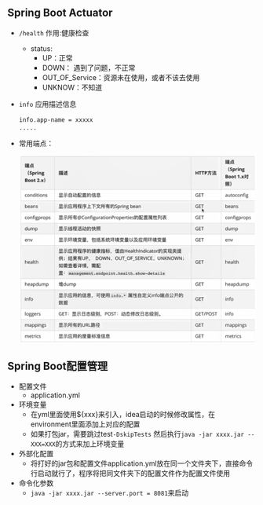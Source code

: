 ## Spring Boot Actuator

+ `/health` 作用:健康检查
  + status: 
    + UP：正常
    + DOWN： 遇到了问题，不正常
    + OUT_OF_Service：资源未在使用，或者不该去使用
    + UNKNOW：不知道

+ `info` 应用描述信息

  `````
  info.app-name = xxxxx
  .....
  `````

+ 常用端点：

  <img src="./img/2.png" style="zoom:75%;" />

## Spring Boot配置管理

+ 配置文件
  + application.yml
+ 环境变量
  + 在yml里面使用${xxx}来引入，idea启动的时候修改属性，在environment里面添加上对应的配置
  + 如果打包jar，需要跳过test`-DskipTests` 然后执行`java -jar xxxx.jar --XXX=XXX`的方式来加上环境变量
+ 外部化配置
  + 将打好的jar包和配置文件application.yml放在同一个文件夹下，直接命令行启动就行了，程序将把同文件夹下的配置文件作为配置文件使用
+ 命令化参数
  + `java -jar xxxx.jar --server.port = 8081`来启动

